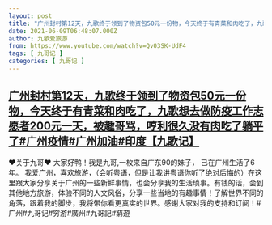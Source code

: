 ```yaml
---
layout: post
title: "广州封村第12天，九歌终于领到了物资包50元一份物，今天终于有青菜和肉吃了，九歌想去做防疫工作志愿者200元一天，被趣哥骂，哼利很久没有肉吃了躺平了#广州疫情#广州加油#印度【九歌记】"
date: 2021-06-09T06:48:07.000Z
author: 九歌爱旅游
from: https://www.youtube.com/watch?v=Qv03SK-UdF4
tags: [ 九哥记 ]
categories: [ 九哥记 ]
---
```

<!--1623221287000-->
[广州封村第12天，九歌终于领到了物资包50元一份物，今天终于有青菜和肉吃了，九歌想去做防疫工作志愿者200元一天，被趣哥骂，哼利很久没有肉吃了躺平了#广州疫情#广州加油#印度【九歌记】](https://www.youtube.com/watch?v=Qv03SK-UdF4)
------

<div>
♥关于九哥♥ 大家好鸭！我是九哥,一枚来自广东90的妹子， 已在广州生活了6年。 我爱广州，喜欢旅游，（会听粤语，但是让我讲粤语你听了绝对后悔的）在这里跟大家分享关于广州的一些新鲜事情，也会分享我的生活琐事。有钱的话，会到其他地方旅游，体验不同的人文风俗，分享一些当地的有趣事情！了解世界不同的角落，跟着我的脚步，我将带你看更真实的世界。感谢大家对我的支持和订阅！#广州#九哥记#穷游#廣州#九哥記#窮遊
</div>
